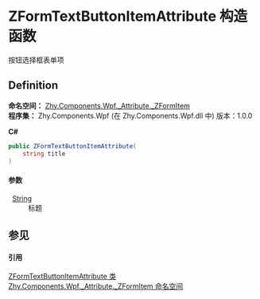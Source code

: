 # ZFormTextButtonItemAttribute 构造函数


按钮选择框表单项



## Definition
**命名空间：** <a href="1704a9e0-6dc3-a365-1137-c6b3c4265dac">Zhy.Components.Wpf._Attribute._ZFormItem</a>  
**程序集：** Zhy.Components.Wpf (在 Zhy.Components.Wpf.dll 中) 版本：1.0.0

**C#**
``` C#
public ZFormTextButtonItemAttribute(
	string title
)
```



#### 参数
<dl><dt>  <a href="https://learn.microsoft.com/dotnet/api/system.string" target="_blank" rel="noopener noreferrer">String</a></dt><dd>标题</dd></dl>

## 参见


#### 引用
<a href="a53a045d-c2dd-cd65-01be-4b12ee61ad58">ZFormTextButtonItemAttribute 类</a>  
<a href="1704a9e0-6dc3-a365-1137-c6b3c4265dac">Zhy.Components.Wpf._Attribute._ZFormItem 命名空间</a>  
